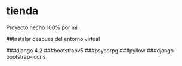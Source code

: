 # tienda

Proyecto hecho 100% por mi 

##Instalar despues del entorno virtual

###django 4.2
###bootstrapv5
###psycorpg
###pyllow
###django-bootstrap-icons
